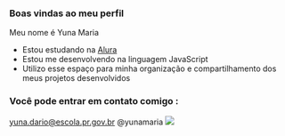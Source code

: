 ### Boas vindas ao meu perfil 

Meu nome é Yuna Maria

- Estou estudando na [Alura](https://www.alura.com.br)
- Estou me desenvolvendo na linguagem JavaScript
- Utilizo esse espaço para minha organização e compartilhamento dos meus projetos desenvolvidos

### Você pode entrar em contato comigo :

yuna.dario@escola.pr.gov.br
@yunamaria
![](https://media1.tenor.com/m/aPgTU-Z9j1MAAAAd/funny-dogs-cute.gif)

